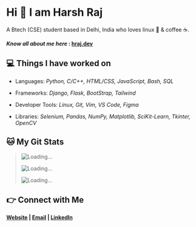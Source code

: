 # Hi 👋 I am Harsh Raj

A Btech (CSE) student based in Delhi, India who loves linux 🐧 & coffee ☕.

**_Know all about me here_ : [hraj.dev](https://hraj.dev)**

## 💻 Things I have worked on

- Languages: *Python, C/C++, HTML/CSS, JavaScript, Bash, SQL*

- Frameworks: *Django, Flask, BootStrap, Tailwind*

- Developer Tools: *Linux, Git, Vim, VS Code, Figma*

- Libraries: *Selenium, Pandas, NumPy, Matplotlib, SciKit-Learn, Tkinter, OpenCV*

## 🐱 My Git Stats

> ![Loading...](https://github-readme-stats-harshraj2717.vercel.app/api?username=harshraj2717&theme=radical&show_icons=true)
>
> ![Loading...](https://github-readme-streak-stats.herokuapp.com/?user=harshraj2717&theme=radical)
>
> ![Loading...](https://github-readme-stats-harshraj2717.vercel.app/api/top-langs/?username=harshraj2717&layout=compact&theme=radical)

## 👉 Connect with Me

**[Website](https://hraj.dev) | [Email](mailto:harshraj2717@gmail.com) | [LinkedIn](https://www.linkedin.com/in/harshraj2717/)**

